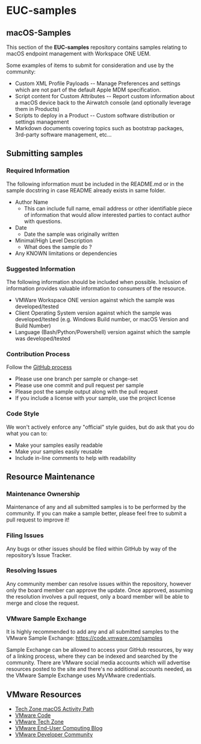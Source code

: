 # EUC-samples

## macOS-Samples
This section of the **EUC-samples** repository contains samples relating to macOS endpoint management with Workspace ONE UEM.

Some examples of items to submit for consideration and use by the community:
* Custom XML Profile Payloads -- Manage Preferences and settings which are not part of the default Apple MDM specification.
* Script content for Custom Attributes -- Report custom information about a macOS device back to the Airwatch console (and optionally leverage them in Products)
* Scripts to deploy in a Product -- Custom software distribution or settings management
* Markdown documents covering topics such as bootstrap packages, 3rd-party software management, etc...



## Submitting samples

### Required Information
The following information must be included in the README.md or in the sample docstring in case README already exists in same folder.
* Author Name
  * This can include full name, email address or other identifiable piece of information that would allow interested parties to contact author with questions.
* Date
  * Date the sample was originally written
* Minimal/High Level Description
  * What does the sample do ?
* Any KNOWN limitations or dependencies

### Suggested Information
The following information should be included when possible. Inclusion of information provides valuable information to consumers of the resource.
* VMWare Workspace ONE version against which the sample was developed/tested
* Client Operating System version against which the sample was developed/tested (e.g. Windows Build number, or macOS Version and Build Number)
* Language (Bash/Python/Powershell) version against which the sample was developed/tested

### Contribution Process

Follow the [GitHub process](https://help.github.com/articles/fork-a-repo)
* Please use one branch per sample or change-set
* Please use one commit and pull request per sample
* Please post the sample output along with the pull request
* If you include a license with your sample, use the project license

### Code Style

We won't actively enforce any "official" style guides, but do ask that you do what you can to:
* Make your samples easily readable
* Make your samples easily reusable
* Include in-line comments to help with readability

## Resource Maintenance

### Maintenance Ownership
Maintenance of any and all submitted samples is to be performed by the community.  If you can make a sample better, please feel free to submit a pull request to improve it!

### Filing Issues
Any bugs or other issues should be filed within GitHub by way of the repository’s Issue Tracker.

### Resolving Issues
Any community member can resolve issues within the repository, however only the board member can approve the update. Once approved, assuming the resolution involves a pull request, only a board member will be able to merge and close the request.

### VMware Sample Exchange
It is highly recommended to add any and all submitted samples to the VMware Sample Exchange:  <https://code.vmware.com/samples>

Sample Exchange can be allowed to access your GitHub resources, by way of a linking process, where they can be indexed and searched by the community. There are VMware social media accounts which will advertise resources posted to the site and there's no additional accounts needed, as the VMware Sample Exchange uses MyVMware credentials.


## VMware Resources
* [Tech Zone macOS Activity Path](https://techzone.vmware.com/understanding-macos-management)
* [VMware Code](https://code.vmware.com/home)
* [VMware Tech Zone](https://techzone.vmware.com)
* [VMware End-User Computing Blog](https://blogs.vmware.com/euc)
* [VMware Developer Community](https://communities.vmware.com/community/vmtn/developer)
